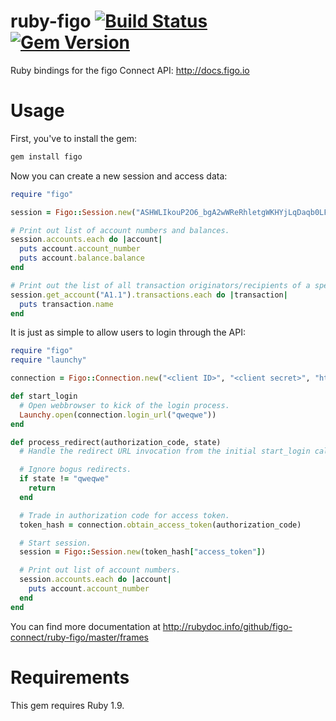 ruby-figo [![Build Status](https://secure.travis-ci.org/figo-connect/ruby-figo.png)](https://travis-ci.org/figo-connect/ruby-figo) [![Gem Version](http://img.shields.io/gem/v/figo.svg)](http://rubygems.org/gems/figo)
=========

Ruby bindings for the figo Connect API: http://docs.figo.io

Usage
=====

First, you've to install the gem:

```bash
gem install figo
```

Now you can create a new session and access data:

```ruby
require "figo"

session = Figo::Session.new("ASHWLIkouP2O6_bgA2wWReRhletgWKHYjLqDaqb0LFfamim9RjexTo22ujRIP_cjLiRiSyQXyt2kM1eXU2XLFZQ0Hro15HikJQT_eNeT_9XQ")

# Print out list of account numbers and balances.
session.accounts.each do |account|
  puts account.account_number
  puts account.balance.balance
end

# Print out the list of all transaction originators/recipients of a specific account.
session.get_account("A1.1").transactions.each do |transaction|
  puts transaction.name
end
```

It is just as simple to allow users to login through the API:

```ruby
require "figo"
require "launchy"

connection = Figo::Connection.new("<client ID>", "<client secret>", "http://my-domain.org/redirect-url")

def start_login
  # Open webbrowser to kick of the login process.
  Launchy.open(connection.login_url("qweqwe"))
end

def process_redirect(authorization_code, state)
  # Handle the redirect URL invocation from the initial start_login call.

  # Ignore bogus redirects.
  if state != "qweqwe"
    return
  end

  # Trade in authorization code for access token.
  token_hash = connection.obtain_access_token(authorization_code)

  # Start session.
  session = Figo::Session.new(token_hash["access_token"])

  # Print out list of account numbers.
  session.accounts.each do |account|
    puts account.account_number
  end
end
```

You can find more documentation at http://rubydoc.info/github/figo-connect/ruby-figo/master/frames

Requirements
============

This gem requires Ruby 1.9.
